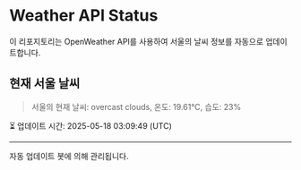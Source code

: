 
# Weather API Status

이 리포지토리는 OpenWeather API를 사용하여 서울의 날씨 정보를 자동으로 업데이트합니다.

## 현재 서울 날씨
> 서울의 현재 날씨: overcast clouds, 온도: 19.61°C, 습도: 23%

⏳ 업데이트 시간: 2025-05-18 03:09:49 (UTC)

---
자동 업데이트 봇에 의해 관리됩니다.
